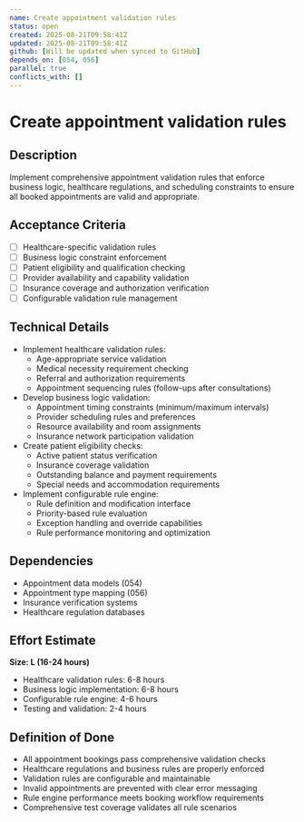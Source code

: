 ```yaml
---
name: Create appointment validation rules
status: open
created: 2025-08-21T09:58:41Z
updated: 2025-08-21T09:58:41Z
github: [Will be updated when synced to GitHub]
depends_on: [054, 056]
parallel: true
conflicts_with: []
---
```


# Create appointment validation rules

## Description
Implement comprehensive appointment validation rules that enforce business logic, healthcare regulations, and scheduling constraints to ensure all booked appointments are valid and appropriate.

## Acceptance Criteria
- [ ] Healthcare-specific validation rules
- [ ] Business logic constraint enforcement
- [ ] Patient eligibility and qualification checking
- [ ] Provider availability and capability validation
- [ ] Insurance coverage and authorization verification
- [ ] Configurable validation rule management

## Technical Details
- Implement healthcare validation rules:
  - Age-appropriate service validation
  - Medical necessity requirement checking
  - Referral and authorization requirements
  - Appointment sequencing rules (follow-ups after consultations)
- Develop business logic validation:
  - Appointment timing constraints (minimum/maximum intervals)
  - Provider scheduling rules and preferences
  - Resource availability and room assignments
  - Insurance network participation validation
- Create patient eligibility checks:
  - Active patient status verification
  - Insurance coverage validation
  - Outstanding balance and payment requirements
  - Special needs and accommodation requirements
- Implement configurable rule engine:
  - Rule definition and modification interface
  - Priority-based rule evaluation
  - Exception handling and override capabilities
  - Rule performance monitoring and optimization

## Dependencies
- Appointment data models (054)
- Appointment type mapping (056)
- Insurance verification systems
- Healthcare regulation databases

## Effort Estimate
**Size: L (16-24 hours)**
- Healthcare validation rules: 6-8 hours
- Business logic implementation: 6-8 hours
- Configurable rule engine: 4-6 hours
- Testing and validation: 2-4 hours

## Definition of Done
- All appointment bookings pass comprehensive validation checks
- Healthcare regulations and business rules are properly enforced
- Validation rules are configurable and maintainable
- Invalid appointments are prevented with clear error messaging
- Rule engine performance meets booking workflow requirements
- Comprehensive test coverage validates all rule scenarios